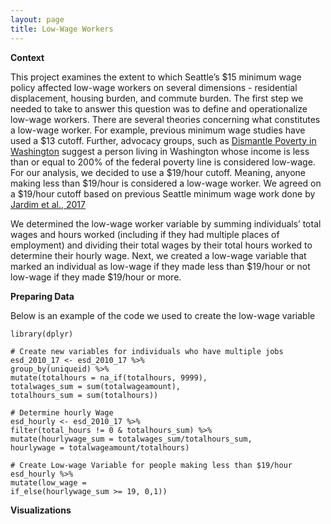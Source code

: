 ```yaml
---
layout: page
title: Low-Wage Workers
---
```


**Context**

This project examines the extent to which Seattle’s \$15 minimum wage policy affected low-wage workers on several dimensions - residential displacement, housing burden, and commute burden. The first step we needed to take to answer this question was to define and operationalize low-wage workers. There are several theories concerning what constitutes a low-wage worker. For example, previous minimum wage studies have used a $13 cutoff. Further, advocacy groups, such as [Dismantle Poverty in Washington](https://dismantlepovertyinwa.com/) suggest a person living in Washington whose income is less than or equal to 200% of the federal poverty line is considered low-wage. For our analysis, we decided to use a \$19/hour cutoff. Meaning, anyone making less than \$19/hour is considered a low-wage worker. We agreed on a \$19/hour cutoff based on previous Seattle minimum wage work done by [Jardim et al., 2017]( https://www.nber.org/system/files/working_papers/w23532/w23532.pdf)

We determined the low-wage worker variable by summing individuals’ total wages and hours worked (including if they had multiple places of employment) and dividing their total wages by their total hours worked to determine their hourly wage. Next, we created a low-wage variable that marked an individual as low-wage if they made less than \$19/hour or not low-wage if they made \$19/hour or more. 

**Preparing Data**

Below is an example of the code we used to create the low-wage variable

```
library(dplyr)

# Create new variables for individuals who have multiple jobs
esd_2010_17 <- esd_2010_17 %>% 
group_by(uniqueid) %>% 
mutate(totalhours = na_if(totalhours, 9999),
totalwages_sum = sum(totalwageamount),
totalhours_sum = sum(totalhours))

# Determine hourly Wage
esd_hourly <- esd_2010_17 %>% 
filter(total_hours != 0 & totalhours_sum) %>% 
mutate(hourlywage_sum = totalwages_sum/totalhours_sum,
hourlywage = totalwageamount/totalhours)

# Create Low-wage Variable for people making less than $19/hour
esd_hourly %>% 
mutate(low_wage = 
if_else(hourlywage_sum >= 19, 0,1))
```

**Visualizations**

